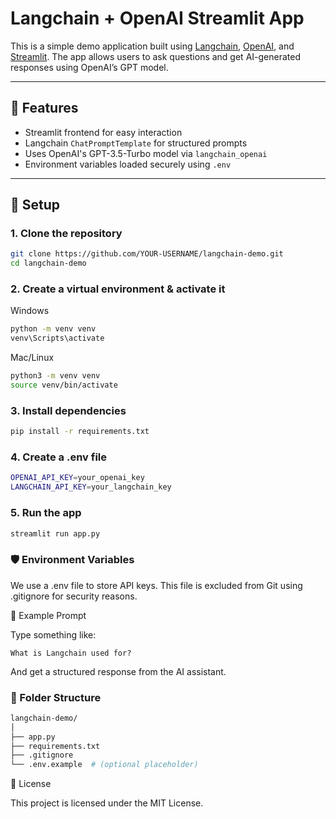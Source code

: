 # Langchain + OpenAI Streamlit App

This is a simple demo application built using [Langchain](https://www.langchain.com/), [OpenAI](https://platform.openai.com), and [Streamlit](https://streamlit.io). The app allows users to ask questions and get AI-generated responses using OpenAI’s GPT model.

---

## 🚀 Features

- Streamlit frontend for easy interaction  
- Langchain `ChatPromptTemplate` for structured prompts  
- Uses OpenAI's GPT-3.5-Turbo model via `langchain_openai`  
- Environment variables loaded securely using `.env`

---

## 🔧 Setup

### 1. Clone the repository

```bash
git clone https://github.com/YOUR-USERNAME/langchain-demo.git
cd langchain-demo
```

### 2. Create a virtual environment & activate it
Windows

```bash
python -m venv venv
venv\Scripts\activate
```

Mac/Linux

```bash
python3 -m venv venv
source venv/bin/activate
```

### 3. Install dependencies

```bash
pip install -r requirements.txt
```

### 4. Create a .env file

```bash
OPENAI_API_KEY=your_openai_key
LANGCHAIN_API_KEY=your_langchain_key
```

### 5. Run the app

```bash
streamlit run app.py
```


### 🛡️ Environment Variables

We use a .env file to store API keys. This file is excluded from Git using .gitignore for security reasons.

 🤖 Example Prompt

Type something like:

    What is Langchain used for?

And get a structured response from the AI assistant.

### 📂 Folder Structure

```bash
langchain-demo/
│
├── app.py
├── requirements.txt
├── .gitignore
└── .env.example  # (optional placeholder)
```


 📄 License

This project is licensed under the MIT License.

